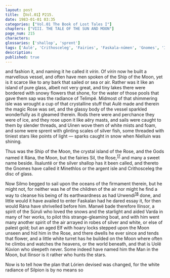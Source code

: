 ```yaml
---
layout: post
title: 【Vol.01】P215.
date: 1983-01-01 03:35
categories: ["Vol.01 The Book of Lost Tales I"]
chapters: ["VIII. THE TALE OF THE SUN AND MOON"]
page_num: 215
characters: 
glossaries: ['shallop', 'sprent']
tags: ['Aulë', 'Crithosceleg', 'Fairies', 'Faskala-númen', 'Gnomes', 'Ilinsor', 'llsaluntë', 'Lórien', 'Manwë', 'Minethlos', 'Moon, The', 'Ship of the Moon', 'Man in the Moon', 'Nielluin']
description: 
published: true
---
```


<p style="text-indent: 0;">
and fashion it, and naming it he called it <I>vírin</I>. Of <I>vírin</I> now he built a marvellous vessel, and often have men spoken of the Ship of the Moon, yet is it scarce like to any bark that sailed or sea or air. Rather was it like an island of pure glass, albeit not very great, and tiny lakes there were bordered with snowy flowers that shone, for the water of those pools that gave them sap was the radiance of Telimpë. Midmost of that shimmering isle was wrought a cup of that crystalline stuff that Aulë made and therein the magic Rose was set, and the glassy body of the vessel sparkled wonderfully as it gleamed therein. Rods there were and perchance they were of ice, and they rose upon it like aëry masts, and sails were caught to them by slender threads, and Uinen wove them of white mists and foam, and some were sprent with glinting scales of silver fish, some threaded with tiniest stars like points of light — sparks caught in snow when Nielluin was shining.
</p>

Thus was the Ship of the Moon, the crystal island of the Rose, and the Gods named it Rána, the Moon, but the fairies Sil, the Rose,<SUP>[17]({{site.baseurl}}/vol01-p220)</SUP> and many a sweet name beside. Ilsaluntë or the silver shallop has it been called, and thereto the Gnomes have called it Minethlos or the argent isle and Crithosceleg the disc of glass.

Now Silmo begged to sail upon the oceans of the firmament therein, but he might not, for neither was he of the children of the air nor might he find a way to cleanse his being of its earthwardness as had Urwendi<SUP>[18]({{site.baseurl}}/vol01-p220)</SUP> done, and little would it have availed to enter Faskalan had he dared essay it, for then would Rána have shrivelled before him. Manwë bade therefore Ilinsor, a spirit of the Súruli who loved the snows and the starlight and aided Varda in many of her works, to pilot this strange-gleaming boat, and with him went many another spirit of the air arrayed in robes of silver and white, or else of palest gold; but an aged Elf with hoary locks stepped upon the Moon unseen and hid him in the Rose, and there dwells he ever since and tends that flower, and a little white turret has he builded on the Moon where often he climbs and watches the heavens, or the world beneath, and that is Uolë Kúvion who sleepeth never. Some indeed have named him the Man in the Moon, but Ilinsor is it rather who hunts the stars.

Now is to tell how the plan that Lórien devised was changed, for the white radiance of Silpion is by no means so

